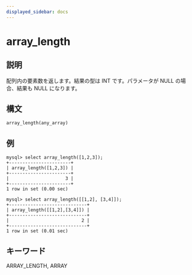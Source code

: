 ```yaml
---
displayed_sidebar: docs
---
```


# array_length

## 説明

配列内の要素数を返します。結果の型は INT です。パラメータが NULL の場合、結果も NULL になります。

## 構文

```Haskell
array_length(any_array)
```

## 例

```plain text
mysql> select array_length([1,2,3]);
+-----------------------+
| array_length([1,2,3]) |
+-----------------------+
|                     3 |
+-----------------------+
1 row in set (0.00 sec)

mysql> select array_length([[1,2], [3,4]]);
+-----------------------------+
| array_length([[1,2],[3,4]]) |
+-----------------------------+
|                           2 |
+-----------------------------+
1 row in set (0.01 sec)
```

## キーワード

ARRAY_LENGTH, ARRAY